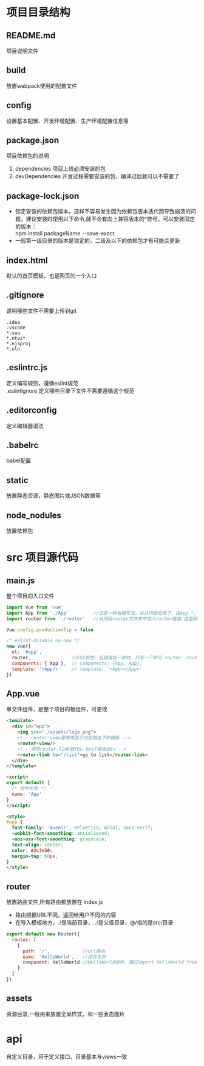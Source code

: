 # 项目目录结构
## README.md
项目说明文件 

## build
放置webpack使用的配置文件 

## config
设置基本配置、开发环境配置、生产环境配置信息等

## package.json
项目依赖包的说明
1. dependencies 项目上线必须安装的包
2. devDependencies 开发过程需要安装的包，编译过后就可以不需要了

## package-lock.json
* 锁定安装的依赖包版本，这样不容易发生因为依赖包版本迭代而导致崩溃的问题，建议安装时使用以下命令,就不会有向上兼容版本的^符号，可以安装固定的版本：  
  npm install packageName --save-exact  
* 一般第一级目录的版本是锁定的，二级及以下的依赖包才有可能会更新


## index.html
默认的首页模板，也是网页的一个入口 

## .gitignore
说明哪些文件不需要上传到git
```
.idea
.vscode
*.suo
*.ntvs*
*.njsproj
*.sln
```
## .eslintrc.js
定义编写规则，遵循eslint规范  
.eslintignore 定义哪些目录下文件不需要遵循这个规范
## .editorconfig
定义编辑器语法
## .babelrc
babel配置  
## static
放置静态资源，静态图片或JSON数据等
## node_nodules
放置依赖包


# src 项目源代码
## main.js
整个项目的入口文件 
```javascript
import Vue from 'vue'           
import App from './App'         //这是一种省略写法，会从同级目录下，找App.*,一个个帮你找，这里是从同级APP.vue文件中导入APP组件
import router from './router'   //从同级router文件夹中导入router路由,这里默认是导入router/index.js

Vue.config.productionTip = false

/* eslint-disable no-new */
new Vue({
  el: '#app',
  router,               //ES6特性，当键值名一致时，只写一个即可 router: router,
  components: { App },  // components: {App: App},
  template: '<App/>'    // template: '<App></App>'
})
```
## App.vue
单文件组件，是整个项目的根组件，可更改
```html
<template>
  <div id="app">
    <img src="./assets/logo.png">
    <!-- router-view是用来显示对应路由下的模板 -->
    <router-view/>
    <!-- 使用router-link替代a，href替换成to -->
    <router-link to="/list">go to list</router-link>
  </div>
</template>

<script>
export default {
  /* 组件名称 */
  name: 'App'
}
</script>

<style>
#app {
  font-family: 'Avenir', Helvetica, Arial, sans-serif;
  -webkit-font-smoothing: antialiased;
  -moz-osx-font-smoothing: grayscale;
  text-align: center;
  color: #2c3e50;
  margin-top: 60px;
}
</style>
```

## router
放置路由文件,所有路由都放置在 index.js   
* 路由根据URL不同，返回给用户不同的内容  
* 在导入模板地方，./是当前目录，../是父级目录，@/指的是src/目录
```javascript
export default new Router({
  routes: [
    {
      path: '/',            //url路由
      name: 'HelloWorld',   //组件名称
      component: HelloWorld //HelloWorld组件，通过import HelloWorld from '@/components/HelloWorld'导入
    }
  ]
})
```

## assets
资源目录,一般用来放置全局样式，和一些表态图片

# api
自定义目录，用于定义接口，目录基本与views一致